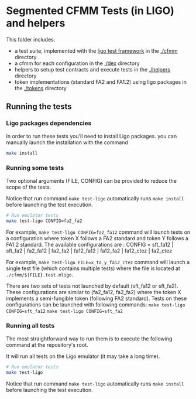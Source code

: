 # Segmented CFMM Tests (in LIGO) and helpers

This folder includes:
* a test suite, implemented with the [ligo test framework](https://ligolang.org) in the [./cfmm](./cfmm) directory
* a cfmm for each configuration in the [./dex](./dex) directory
* helpers to setup test contracts and execute tests in the [./helpers](./helpers) directory
* token implementations (standard FA2 and FA1.2) using ligo packages in the [./tokens](./tokens) directory

## Running the tests

### Ligo packages dependencies

In order to run these tests you'll need to install Ligo packages. you can manually launch the installation with the command 
```bash
make install
```

### Running some tests

Two optional arguments (FILE, CONFIG) can be provided to reduce the scope of the tests. 

Notice that run command `make test-ligo` automatically runs `make install` before launching the test execution.

```bash
# Run emulator tests
make test-ligo CONFIG=fa2_fa2
```

For example, `make test-ligo CONFIG=fa2_fa12` command will launch tests on a configuration where token X follows a FA2 standard and token Y follows a FA1.2 standard.
The available configurations are :
CONFIG = sft_fa12 | sft_fa2 | fa2_fa12 | fa2_fa2 | fa12_fa12 | fa12_fa2 | fa12_ctez | fa2_ctez

For example, `make test-ligo FILE=x_to_y_fa12_ctez` command will launch a single test file (which contains multiple tests) where the file is located at `./cfmm/${FILE}.test.mligo`.

There are two sets of tests not launched by default (sft_fa12 or sft_fa2). These configurations are similar to (fa2_fa12, fa2_fa2) where the token X implements a semi-fungible token (following FA2 standard). Tests on these configurations can be launched with following commands: 
`make test-ligo CONFIG=sft_fa12`
`make test-ligo CONFIG=sft_fa2`

### Running all tests

The most straightforward way to run them is to execute the following command at the repository's root.

It will run all tests on the Ligo emulator (it may take a long time).

```bash
# Run emulator tests
make test-ligo
```

Notice that run command `make test-ligo` automatically runs `make install` before launching the test execution.
